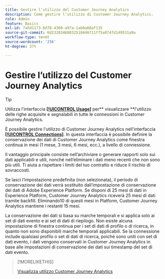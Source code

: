 ```yaml
---
title: Gestire l’utilizzo del Customer Journey Analytics
description: Come gestire l’utilizzo di Customer Journey Analytics.
role: Admin
feature: Basics
exl-id: 7a5d1173-8d78-4360-a97a-1ab0a60af135
source-git-commit: 6d23203468032510446711ff5a874fd149531a9a
workflow-type: tm+mt
source-wordcount: '256'
ht-degree: 37%

---
```


# Gestire l’utilizzo del Customer Journey Analytics

>[!TIP]
>
>Utilizza l&#39;interfaccia [**[!UICONTROL Usage]**](/help/connections/manage-connections.md#usage) per** visualizzare **l&#39;utilizzo delle righe acquisite e segnalabili in tutte le connessioni in Customer Journey Analytics.



È possibile gestire l&#39;utilizzo di Customer Journey Analytics nell&#39;interfaccia [**[!UICONTROL Connections]**](/help/connections/create-connection.md). In questa interfaccia è possibile definire la conservazione dei dati di Customer Journey Analytics come finestra continua in mesi (1 mese, 3 mesi, 6 mesi, ecc.), a livello di connessione.

Il vantaggio principale consiste nell’archiviare o generare rapporti solo sui dati applicabili e utili, nonché nell’eliminare i dati meno recenti che non sono più utili. Ti aiuta a rispettare i limiti del tuo contratto e riduce il rischio di sovraccosti.

Se lasci l’impostazione predefinita (non selezionata), il periodo di conservazione dei dati verrà sostituito dall’impostazione di conservazione dei dati di Adobe Experience Platform. Se disponi di 25 mesi di dati in Experience Platform, Customer Journey Analytics riceverà 25 mesi di dati tramite backfill. Eliminando10 di questi mesi in Platform, Customer Journey Analytics mantiene i restanti 15 mesi.

La conservazione dei dati si basa su marche temporali e si applica solo ai set di dati evento e ai set di dati di riepilogo. Non esiste alcuna impostazione di finestra continua per i set di dati di profilo o di ricerca, in quanto non sono disponibili marche temporali applicabili. Se la connessione include qualsiasi profilo o set di dati di ricerca, poiché sono uniti con set di dati evento, i dati vengono conservati in Customer Journey Analytics in base alle impostazioni di conservazione dei dati sui timestamp del set di dati evento.


>[!MORELIKETHIS]
>
>[Visualizza utilizzo Customer Journey Analytics](/help/connections/manage-connections.md#usage)

